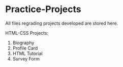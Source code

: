 # Practice-Projects
All files regrading projects developed are stored here.


HTML-CSS Projects:

1. Biography
2. Profile Card
3. HTML Tutorial 
4. Survey Form
